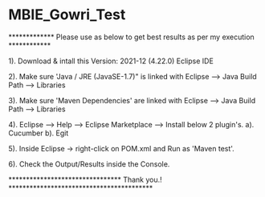# MBIE_Gowri_Test

************* Please use as below to get best results as per my execution ************

1). Download & intall this Version: 2021-12 (4.22.0) Eclipse IDE

2). Make sure 'Java / JRE (JavaSE-1.7)" is linked with Eclipse --> Java Build Path --> Libraries

3). Make sure 'Maven Dependencies' are linked with Eclipse --> Java Build Path --> Libraries

4). Eclipse --> Help --> Eclipse Marketplace --> Install below 2 plugin's.
    a). Cucumber
    b). Egit
    
5). Inside Eclipse -> right-click on POM.xml and Run as 'Maven test'.

6). Check the Output/Results inside the Console.

******************************** Thank you.! *****************************************
